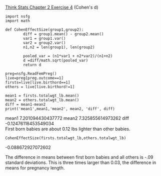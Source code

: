 [Think Stats Chapter 2 Exercise 4](http://greenteapress.com/thinkstats2/html/thinkstats2003.html#toc24) (Cohen's d)

>> 
```!python nsfg.py      
import nsfg
import math

def CohenEffectSize(group1,group2):
        diff = group1.mean() - group2.mean()
        var1 = group1.var()
        var2 = group2.var()
        n1,n2 = len(group1), len(group2)
        
        pooled_var = (n1*var1 + n2*var2)/(n1+n2)
        d =diff/math.sqrt(pooled_var)
        return d
```
```
preg=nsfg.ReadFemPreg()
live=preg[preg.outcome==1]    
firsts=live[live.birthord==1]    
others = live[live.birthord!=1]

mean1 = firsts.totalwgt_lb.mean() 
mean2 = others.totalwgt_lb.mean()
diff = mean1-mean2
print('mean1',mean1,'mean2', mean2, 'diff', diff)
```
mean1 7.201094430437772 mean2 7.325855614973262 diff -0.12476118453549034   
First born babies are about 0.12 lbs lighter than other babies.

```
CohenEffectSize(firsts.totalwgt_lb,others.totalwgt_lb)
```
-0.088672927072602   

The difference in means between first born babies and all others is -.09 standard deviations.  This is three times larger than 0.03, the difference in means for pregnancy length.

      
